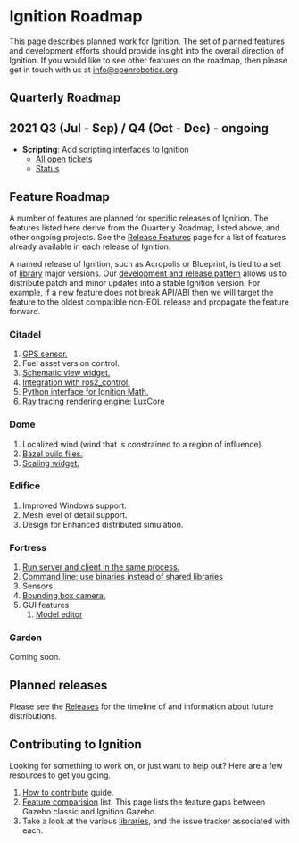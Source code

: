# Ignition Roadmap

This page describes planned work for Ignition. The set of planned
features and development efforts should provide insight into the overall
direction of Ignition. If you would like to
see other features on the roadmap, then please get in touch with us at
info@openrobotics.org.

## Quarterly Roadmap

## 2021 Q3 (Jul - Sep) / Q4 (Oct - Dec) - ongoing

* **Scripting**: Add scripting interfaces to Ignition
    * [All open tickets](https://github.com/search?q=org%3Aignitionrobotics+label%3A%22scripting%22&state=open&type=Issues)
    * [Status](https://github.com/orgs/ignitionrobotics/projects/3?card_filter_query=label%3A%22scripting%22)

## Feature Roadmap

A number of features are planned for specific releases of Ignition. The
features listed here derive from the Quarterly Roadmap, listed above, and other
ongoing projects.  See the [Release Features](/docs/all/release-features) page
for a list of features already available in each release of Ignition.

A named release of Ignition, such as Acropolis or Blueprint, is tied to
a set of [library](/libs) major versions. Our
[development and release pattern](/docs/all/releases) allows us to distribute
patch and minor updates into a stable Ignition version. For example, if a new
feature does not break API/ABI then we will target the feature to the oldest
compatible non-EOL release and propagate the feature forward.

### Citadel

1. [GPS sensor.](https://github.com/ignitionrobotics/ign-sensors/issues/23)
1. Fuel asset version control.
1. [Schematic view widget.](https://github.com/ignitionrobotics/ign-gazebo/issues/163)
1. [Integration with ros2_control.](https://github.com/ignitionrobotics/ign_ros2_control/)
1. [Python interface for Ignition Math.](https://github.com/ignitionrobotics/ign-math/issues/210)
1. [Ray tracing rendering engine: LuxCore](https://github.com/ignitionrobotics/ign-rendering/pull/372)

### Dome

1. Localized wind (wind that is constrained to a region of influence).
1. [Bazel build files.](https://github.com/ignitionrobotics/ign-bazel)
1. [Scaling widget.](https://github.com/ignitionrobotics/ign-gazebo/issues/195)

### Edifice

1. Improved Windows support.
1. Mesh level of detail support.
1. Design for Enhanced distributed simulation.

### Fortress

1. [Run server and client in the same process.](https://github.com/ignitionrobotics/ign-gazebo/pull/793)
1. [Command line: use binaries instead of shared libraries](https://github.com/ignitionrobotics/ign-tools/issues/7)
1. Sensors
  1. [Bounding box camera.](https://github.com/ignitionrobotics/ign-sensors/issues/135)
1. GUI features
    1. [Model editor](https://github.com/ignitionrobotics/ign-gazebo/labels/editor)

### Garden

Coming soon.

## Planned releases

Please see the [Releases](/docs/all/releases) for the timeline of and information about future distributions.

## Contributing to Ignition

Looking for something to work on, or just want to help out? Here are a few
resources to get you going.

1. [How to contribute](/docs/all/contributing) guide.
1. [Feature comparision](/docs/citadel/comparison) list. This page lists the
   feature gaps between Gazebo classic and Ignition Gazebo.
1. Take a look at the various [libraries](/libs), and the issue tracker
   associated with each.
